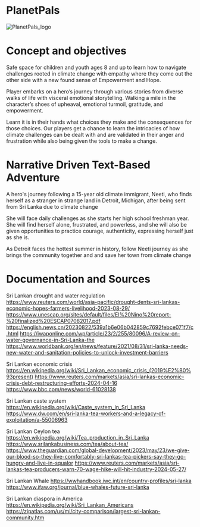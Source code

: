 
# PlanetPals
![PlanetPals_logo](https://github.com/01001101CK/PlanetPals/assets/112290188/14f011bc-71fe-44b0-bcf2-b8abf21ce4db)

# Concept and objectives

Safe space for children and youth ages 8 and up to learn how to navigate challenges rooted in climate change with empathy where they come out the other side with a new found sense of Empowerment and Hope. 

Player embarks on a hero’s journey through various stories from diverse walks of life with visceral emotional storytelling. Walking a mile in the character’s shoes of upheaval, emotional turmoil, gratitude, and empowerment. 

Learn it is in their hands what choices they make and the consequences for those choices. Our players get a chance to learn the intricacies of how climate challenges can be dealt with and are validated in their anger and frustration while also being given the tools to make a change.

# Narrative Driven Text-Based Adventure 
A hero's journey following a 15-year old climate immigrant, Neeti, who finds herself as a stranger in strange land in Detroit, Michigan, after being sent from Sri Lanka due to climate change

She will face daily challenges as she starts her high school freshman year. She will find herself alone, frustrated, and powerless, and she will also be given opportunities to practice courage, authenticity, expressing herself just as she is. 

As Detroit faces the hottest summer in history, follow Neeti journey as she brings the community together and and save her town from climate change 


# Documentation and Sources
Sri Lankan drought and water regulation
https://www.reuters.com/world/asia-pacific/drought-dents-sri-lankas-economic-hopes-farmers-livelihood-2023-08-29/  
https://www.unescap.org/sites/default/files/El%20Nino%20report-%20finalized%20ESCAP07082017.pdf
https://english.news.cn/20230822/539a1b6e06b042859c7692febce071f7/c.html 
https://iwaponline.com/wp/article/23/2/255/80096/A-review-on-water-governance-in-Sri-Lanka-the
https://www.worldbank.org/en/news/feature/2021/08/31/sri-lanka-needs-new-water-and-sanitation-policies-to-unlock-investment-barriers 

Sri Lankan economic crisis
https://en.wikipedia.org/wiki/Sri_Lankan_economic_crisis_(2019%E2%80%93present) 
https://www.reuters.com/markets/asia/sri-lankas-economic-crisis-debt-restructuring-efforts-2024-04-16
https://www.bbc.com/news/world-61028138

Sri Lankan caste system
https://en.wikipedia.org/wiki/Caste_system_in_Sri_Lanka
https://www.dw.com/en/sri-lanka-tea-workers-and-a-legacy-of-exploitation/a-55006963

Sri Lankan Ceylon tea 
https://en.wikipedia.org/wiki/Tea_production_in_Sri_Lanka 
https://www.srilankabusiness.com/tea/about-tea/ 
https://www.theguardian.com/global-development/2023/may/23/we-give-our-blood-so-they-live-comfortably-sri-lankas-tea-pickers-say-they-go-hungry-and-live-in-squalor
https://www.reuters.com/markets/asia/sri-lankas-tea-producers-warn-70-wage-hike-will-hit-industry-2024-05-27/

Sri Lankan Whale
https://wwhandbook.iwc.int/en/country-profiles/sri-lanka 
https://www.ifaw.org/journal/blue-whales-future-sri-lanka

Sri Lankan diaspora in America
https://en.wikipedia.org/wiki/Sri_Lankan_Americans
https://zipatlas.com/us/mi/city-comparison/largest-sri-lankan-community.htm

